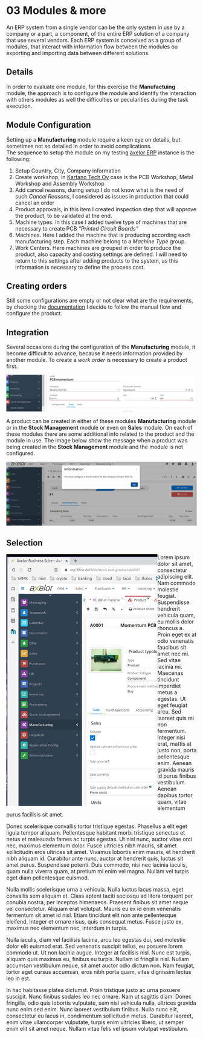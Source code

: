 # 03 Modules & more

An ERP system from a single vendor can be the only system in use by a company or a part, a component, of the entire ERP solution of a company that use several vendors. Each ERP system is conceived as a group of modules, that interact with information flow between the modules ou exporting and importing data between different solutions.

## Details
In order to evaluate one module, for this exercise the **Manufactuing** module, the approach is to configure the module and identify the interaction with others modules as well the difficulties or pecularities during the task execution.

## Module Configuration
Setting up a **Manufacturing** module require a keen eye on details, but sometimes not so detailed in order to avoid complications.    
The sequence to setup the module on my testing [axelor ERP](https://erp.33co.de) instance is the following:
1. Setup Country, City, Company information
2. Create workshop, in [Kartano Tech Oy](https://code.33co.de/ehofmann/ERP-samk/src/branch/master/02Process.md) case is the PCB Workshop, Metal Workshop and Assembly Workshop
3. Add cancel reasons, during setup I do not know what is the need of such *Cancel Reasons*, I considered as issues in production that could cancel an order
4. Product approvals, in this item I created inspection step that will approve the product, to be validated at the end.
5. Machine types. In this case I added twelve type of machines that are necessary to create PCB *"Printed Circuit Boards"*
6. Machines. Here I added the machine that is producing according each manufacturing step. Each machine belong to a *Machine Type* group.
7. Work Centers. Here machines are grouped in order to produce the product, also capacity and costing settings are defined. I will need to return to this settings after adding products to the system, as this information is necessary to define the process cost.

## Creating orders
Still some configurations are empty or not clear what are the requirements, by checking the [documentation](https://docs.axelor.com/abs/5.0/functional/manufacturing.html#introduction) I decide to follow the manual flow and configure the product.

## Integration
Several occasions during the configuration of the **Manufacturing** module, it become difficult to advance, because it needs information provided by another module. To create a *work order* is necessary to create a product first.

![Require product info](assigments/img/03-productempty.png)

A product can be created in either of these modules **Manufacturing** module or in the **Stock Management** module or even on **Sales** module. On each of these modules there are some additional info related to the product and the module in use. The image below show the message when a product was being created in the **Stock Management** module and the module is not configured.

![Require product info](assigments/img/03-errorMessage.png)

## Selection
<img src="assigments/img/03-ModuleSelection.png" align="left" width="400px"/>
Lorem ipsum dolor sit amet, consectetur adipiscing elit. Nam commodo molestie feugiat. Suspendisse hendrerit vehicula quam, eu mollis dolor rhoncus a. Proin eget ex at odio venenatis faucibus sit amet nec mi. Sed vitae lacinia mi. Maecenas tincidunt imperdiet metus a egestas. Ut eget feugiat arcu. Sed laoreet quis mi non fermentum. Integer nisi erat, mattis at justo non, porta pellentesque enim. Aenean gravida mauris id purus finibus vestibulum. Aenean dapibus tortor quam, vitae elementum purus facilisis sit amet.

Donec scelerisque convallis tortor tristique egestas. Phasellus a elit eget ligula tempor aliquam. Pellentesque habitant morbi tristique senectus et netus et malesuada fames ac turpis egestas. Ut nisl nunc, auctor vitae orci nec, maximus elementum dolor. Fusce ultricies nibh mauris, sit amet sollicitudin eros ultrices sit amet. Vivamus lobortis enim mauris, et hendrerit nibh aliquam id. Curabitur ante nunc, auctor at hendrerit quis, luctus sit amet purus. Suspendisse potenti. Duis commodo, nisi nec lacinia iaculis, quam nulla viverra quam, at pretium mi enim vel magna. Nullam vel turpis eget diam pellentesque euismod.

Nulla mollis scelerisque urna a vehicula. Nulla luctus lacus massa, eget convallis sem aliquam et. Class aptent taciti sociosqu ad litora torquent per conubia nostra, per inceptos himenaeos. Praesent finibus sit amet neque vel consectetur. Aliquam erat volutpat. Mauris eu ex id enim venenatis fermentum sit amet id nisl. Etiam tincidunt elit non ante pellentesque eleifend. Integer et ornare risus, quis consequat metus. Fusce justo ex, maximus nec elementum nec, interdum in turpis.

Nulla iaculis, diam vel facilisis lacinia, arcu leo egestas dui, sed molestie dolor elit euismod erat. Sed venenatis suscipit tellus, eu posuere lorem commodo ut. Ut non lacinia augue. Integer at facilisis nisl. Nunc est turpis, aliquam quis maximus eu, finibus eu turpis. Nullam id fringilla nisl. Nullam accumsan vestibulum neque, sit amet auctor odio dictum non. Nam feugiat, tortor eget cursus accumsan, eros nibh porta quam, vitae dignissim lectus leo in est.

In hac habitasse platea dictumst. Proin tristique justo ac urna posuere suscipit. Nunc finibus sodales leo nec ornare. Nam ut sagittis diam. Donec fringilla, odio quis lobortis vulputate, sem nisl vehicula nulla, ultrices gravida nunc enim sed enim. Nunc laoreet vestibulum finibus. Nulla nunc elit, consectetur eu lacus in, condimentum sollicitudin metus. Curabitur laoreet, enim vitae ullamcorper vulputate, turpis enim ultricies libero, ut semper enim elit sit amet neque. Nullam vitae felis vel ipsum volutpat vestibulum.